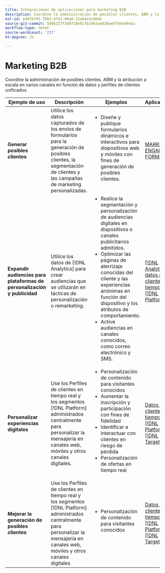 ```yaml
---
title: Integraciones de aplicaciones para marketing B2B
description: Coordine la administración de posibles clientes, ABM y la atribución a escala en varios canales en función de datos y perfiles de clientes unificados.
exl-id: ed4fb791-7883-4f42-80a0-12ab4e3c80ab
source-git-commit: 509b227f360718e81fb19d3a4d30aebf9de49e5a
workflow-type: tm+mt
source-wordcount: '217'
ht-degree: 2%

---
```


# Marketing B2B

Coordine la administración de posibles clientes, ABM y la atribución a escala en varios canales en función de datos y perfiles de clientes unificados.


<table>

<thead>
    <tr>
      <th>Ejemplo de uso</th>
      <th>Descripción</th>
      <th>Ejemplos</th>
      <th>Aplicaciones</th>
    </tr>
  </thead>

<tbody>
<tr>
  <td><strong>Generar posibles clientes</strong><br/></td>
  <td>Utilice los datos capturados de los envíos de formularios para la generación de posibles clientes, la segmentación de clientes y las campañas de marketing personalizadas.
  </td>
  <td>
    <ul style="margin-top: 0;">
      <li>Diseñe y publique formularios dinámicos e interactivos para dispositivos web y móviles con fines de generación de posibles clientes.</li>
    </ul>
  </td>
  <td><a href= "../integrations-between-applications/marketo/marketo-experience-manager.md"> MARKETO ENGAGE y FORMS</a></td>
</tr>


<tr>
  <td rowspan="1"><strong>Expandir audiencias para plataformas de personalización y publicidad</strong><br/></td> 
  <td>Utilice los datos de [!DNL Analytics] para crear audiencias que se utilizarán en tácticas de personalización o remarketing.</td>
  <td>
    <ul style="margin-top: 0;">
      <li>Realice la segmentación y personalización de audiencias digitales en dispositivos o canales publicitarios admitidos.</li>
      <li>Optimizar las páginas de aterrizaje conocidas del cliente y las experiencias anónimas en función del dispositivo y los atributos de comportamiento.</li>
      <li>Active audiencias en canales conocidos, como correo electrónico y SMS.</li>
    </ul>    
  </td>
  <td><a href="../integrations-between-applications/analytics/analytics-rtcdp.md">[!DNL Analytics] y datos de clientes en tiempo real [!DNL Platform]</a></td>
</tr>

<tr>
  <td><strong>Personalizar experiencias digitales</strong><br/></td>
  <td> Use los Perfiles de clientes en tiempo real y los segmentos [!DNL Platform] administrados centralmente para personalizar la mensajería en canales web, móviles y otros canales digitales.
  </td>
  <td>
    <ul style="margin-top: 0;">
      <li>Personalización de contenido para visitantes conocidos</li>
      <li>Aumentar la inscripción y participación con fines de fidelidad</li>
      <li>Identificar e interactuar con clientes en riesgo de pérdida</li>
      <li>Personalización de ofertas en tiempo real</li>
    </ul>
  </td>
  <td><a href="../integrations-between-applications/rtcdp/rtcdp-target.md">Datos de clientes en tiempo real [!DNL Platform] y [!DNL Target]</a></td>
</tr>

<tr>
  <td><strong>Mejorar la generación de posibles clientes</strong><br/></td>
  <td>
    Use los Perfiles de clientes en tiempo real y los segmentos [!DNL Platform] administrados centralmente para personalizar la mensajería en canales web, móviles y otros canales digitales
  </td>
  <td>
    <ul style="margin-top: 0;">
      <li>Personalización de contenido para visitantes conocidos</li>
    </ul>
  </td>
  <td><a href="../integrations-between-applications/rtcdp/rtcdp-target.md">Datos de clientes en tiempo real [!DNL Platform] y [!DNL Target]</a></td>
</tr>
</tbody>
</table>

